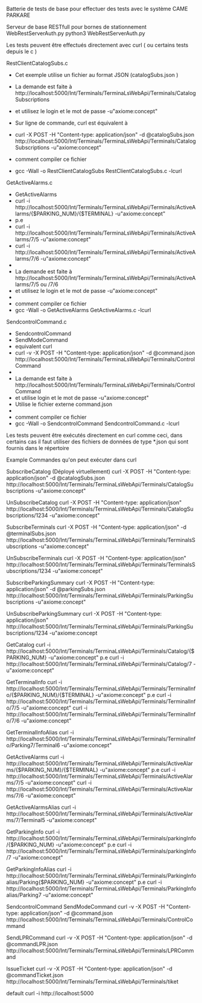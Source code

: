 Batterie de tests de base pour effectuer des tests avec le système CAME PARKARE

Serveur de base RESTfull pour bornes de stationnement WebRestServerAuth.py
python3 WebRestServerAuth.py

Les tests peuvent être effectués directement avec curl  ( ou certains tests depuis le c )

RestClientCatalogSubs.c

 * Cet exemple utilise un fichier au format JSON (catalogSubs.json )
 * La demande est faite à http://localhost:5000/Int/Terminals/TerminaLsWebApi/Terminals/CatalogSubscriptions
 * et utilisez le login et le mot de passe -u"axiome:concept"
 * Sur ligne de commande, curl est équivalent à
 * curl -X POST -H "Content-type: application/json" -d @catalogSubs.json http://localhost:5000/Int/Terminals/TerminaLsWebApi/Terminals/CatalogSubscriptions -u"axiome:concept"

 * comment compiler ce fichier 
 *  gcc -Wall -o RestClientCatalogSubs RestClientCatalogSubs.c -lcurl


GetActiveAlarms.c

 * GetActiveAlarms
 *	curl -i http://localhost:5000/Int/Terminals/TerminaLsWebApi/Terminals/ActiveAlarms/{$PARKING_NUM}/{$TERMINAL} -u"axiome:concept"
 *	p.e
 *	curl -i http://localhost:5000/Int/Terminals/TerminaLsWebApi/Terminals/ActiveAlarms/7/5 -u"axiome:concept"
 *	curl -i http://localhost:5000/Int/Terminals/TerminaLsWebApi/Terminals/ActiveAlarms/7/6 -u"axiome:concept"
 * 
 * La demande est faite à http://localhost:5000/Int/Terminals/TerminaLsWebApi/Terminals/ActiveAlarms/7/5 ou /7/6
 * et utilisez le login et le mot de passe -u"axiome:concept"
 * 
 * comment compiler ce fichier 
 *  gcc -Wall -o GetActiveAlarms GetActiveAlarms.c -lcurl
 
SendcontrolCommand.c

 * SendcontrolCommand
 * SendModeCommand
 * equivalent curl 
 * curl -v -X POST -H "Content-type: application/json" -d @command.json http://localhost:5000/Int/Terminals/TerminaLsWebApi/Terminals/ControlCommand
 * 
 * La demande est faite à http://localhost:5000/Int/Terminals/TerminaLsWebApi/Terminals/ControlCommand
 * et utilise  login et le mot de passe     -u"axiome:concept"
 * Utilise le fichier externe  command.json
 * 
 * comment compiler ce fichier 
 *  gcc -Wall -o SendcontrolCommand SendcontrolCommand.c -lcurl
 
Les tests peuvent être exécutés directement en curl comme ceci, dans certains cas il faut utiliser des fichiers de données de type *.json
qui sont fournis dans le répertoire
  
  
  Example Commandes qu'on peut exécuter dans curl

SubscribeCatalog (Déployé virtuellement)
curl -X POST -H "Content-type: application/json" -d @catalogSubs.json http://localhost:5000/Int/Terminals/TerminaLsWebApi/Terminals/CatalogSubscriptions -u"axiome:concept"

UnSubscribeCatalog
curl -X POST -H "Content-type: application/json"  http://localhost:5000/Int/Terminals/TerminaLsWebApi/Terminals/CatalogSubscriptions/1234 -u"axiome:concept"

SubscribeTerminals
curl -X POST -H "Content-type: application/json" -d @terminalSubs.json http://localhost:5000/Int/Terminals/TerminaLsWebApi/Terminals/TerminalsSubscriptions -u"axiome:concept"

UnSubscribeTerminals
curl -X POST -H "Content-type: application/json"  http://localhost:5000/Int/Terminals/TerminaLsWebApi/Terminals/TerminalsSubscriptions/1234 -u"axiome:concept"

SubscribeParkingSummary
curl -X POST -H "Content-type: application/json" -d @parkingSubs.json http://localhost:5000/Int/Terminals/TerminaLsWebApi/Terminals/ParkingSubscriptions -u"axiome:concept"

UnSubscribeParkingSummary
curl -X POST -H "Content-type: application/json"  http://localhost:5000/Int/Terminals/TerminaLsWebApi/Terminals/ParkingSubscriptions/1234 -u"axiome:concept

GetCatalog
curl -i http://localhost:5000/Int/Terminals/TerminaLsWebApi/Terminals/Catalog/{$PARKING_NUM} -u"axiome:concept"
p.e
curl -i http://localhost:5000/Int/Terminals/TerminaLsWebApi/Terminals/Catalog/7 -u"axiome:concept"

GetTerminalInfo
curl -i http://localhost:5000/Int/Terminals/TerminaLsWebApi/Terminals/TerminalInfo/{$PARKING_NUM}/{$TERMINAL} -u"axiome:concept"
p.e
curl -i http://localhost:5000/Int/Terminals/TerminaLsWebApi/Terminals/TerminalInfo/7/5 -u"axiome:concept"
curl -i http://localhost:5000/Int/Terminals/TerminaLsWebApi/Terminals/TerminalInfo/7/6 -u"axiome:concept"

GetTerminalInfoAlias
curl -i http://localhost:5000/Int/Terminals/TerminaLsWebApi/Terminals/TerminalInfo/Parking7/Terminal6 -u"axiome:concept"

GetActiveAlarms
curl -i http://localhost:5000/Int/Terminals/TerminaLsWebApi/Terminals/ActiveAlarms/{$PARKING_NUM}/{$TERMINAL} -u"axiome:concept"
p.e
curl -i http://localhost:5000/Int/Terminals/TerminaLsWebApi/Terminals/ActiveAlarms/7/5 -u"axiome:concept"
curl -i http://localhost:5000/Int/Terminals/TerminaLsWebApi/Terminals/ActiveAlarms/7/6 -u"axiome:concept"

GetActiveAlarmsAlias
curl -i http://localhost:5000/Int/Terminals/TerminaLsWebApi/Terminals/ActiveAlarms/7/Terminal5 -u"axiome:concept"

GetParkingInfo
curl -i http://localhost:5000/Int/Terminals/TerminaLsWebApi/Terminals/parkingInfo/{$PARKING_NUM} -u"axiome:concept"
p.e
curl -i http://localhost:5000/Int/Terminals/TerminaLsWebApi/Terminals/parkingInfo/7 -u"axiome:concept"

GetParkingInfoAlias
curl -i http://localhost:5000/Int/Terminals/TerminaLsWebApi/Terminals/ParkingInfoalias/Parking{$PARKING_NUM} -u"axiome:concept"
p.e
curl -i http://localhost:5000/Int/Terminals/TerminaLsWebApi/Terminals/ParkingInfoalias/Parking7 -u"axiome:concept"

SendcontrolCommand
SendModeCommand
curl -v -X POST -H "Content-type: application/json" -d @command.json http://localhost:5000/Int/Terminals/TerminaLsWebApi/Terminals/ControlCommand

SendLPRCommand
curl -v -X POST -H "Content-type: application/json" -d @commandLPR.json http://localhost:5000/Int/Terminals/TerminaLsWebApi/Terminals/LPRCommand

IssueTicket
curl -v -X POST -H "Content-type: application/json" -d @commandTicket.json http://localhost:5000/Int/Terminals/TerminaLsWebApi/Terminals/tiket

default
curl -i http://localhost:5000
  
